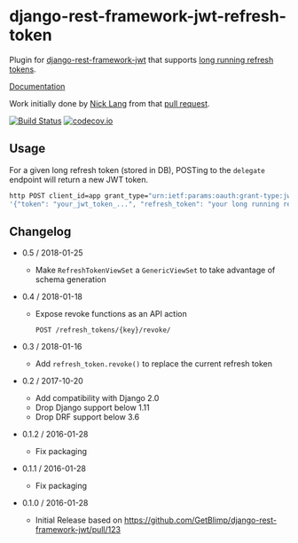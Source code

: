# django-rest-framework-jwt-refresh-token

Plugin for [django-rest-framework-jwt](https://github.com/GetBlimp/django-rest-framework-jwt)
that supports [long running refresh tokens](https://auth0.com/docs/refresh-token).

[Documentation](https://lock8.github.io/django-rest-framework-jwt-refresh-token/)

Work initially done by [Nick Lang](https://github.com/fxdgear)
from that [pull request](https://github.com/GetBlimp/django-rest-framework-jwt/pull/94).

[![Build Status](https://travis-ci.org/lock8/django-rest-framework-jwt-refresh-token.svg?branch=master)](https://travis-ci.org/lock8/django-rest-framework-jwt-refresh-token)
[![codecov.io](https://codecov.io/github/lock8/django-rest-framework-jwt-refresh-token/coverage.svg?branch=master)](https://codecov.io/github/lock8/django-rest-framework-jwt-refresh-token?branch=master)

## Usage

For a given long refresh token (stored in DB), POSTing to the `delegate` endpoint will return a new JWT token.

```bash
http POST client_id=app grant_type="urn:ietf:params:oauth:grant-type:jwt-bearer" refresh_token=<REFRESH_TOKEN> api_type=app http://localhost:8000/delegate/
'{"token": "your_jwt_token_...", "refresh_token": "your long running refresh token..."}'
```

## Changelog

- 0.5 / 2018-01-25
    - Make `RefreshTokenViewSet` a `GenericViewSet` to take advantage of schema generation

- 0.4 / 2018-01-18
    - Expose revoke functions as an API action

        ```POST /refresh_tokens/{key}/revoke/```

- 0.3 / 2018-01-16
    - Add `refresh_token.revoke()` to replace the current refresh token

- 0.2 / 2017-10-20
    - Add compatibility with Django 2.0
    - Drop Django support below 1.11
    - Drop DRF support below 3.6

- 0.1.2 / 2016-01-28
    - Fix packaging

- 0.1.1 / 2016-01-28
    - Fix packaging

- 0.1.0 / 2016-01-28
    - Initial Release based on https://github.com/GetBlimp/django-rest-framework-jwt/pull/123
